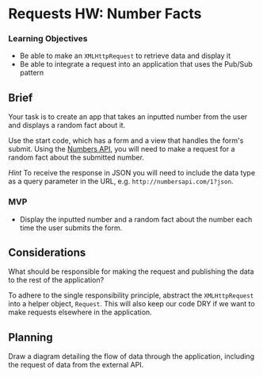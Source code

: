 # Requests HW: Number Facts

### Learning Objectives

- Be able to make an `XMLHttpRequest` to retrieve data and display it
- Be able to integrate a request into an application that uses the Pub/Sub pattern

## Brief

Your task is to create an app that takes an inputted number from the user and displays a random fact about it.

Use the start code, which has a form and a view that handles the form's submit. Using the [Numbers API](http://numbersapi.com/), you will need to make a request for a random fact about the submitted number.

*Hint* To receive the response in JSON you will need to include the data type as a query parameter in the URL, e.g. `http://numbersapi.com/1?json`.

### MVP

- Display the inputted number and a random fact about the number each time the user submits the form.

## Considerations

What should be responsible for making the request and publishing the data to the rest of the application?

To adhere to the single responsibility principle, abstract the `XMLHttpRequest` into a helper object, `Request`. This will also keep our code DRY if we want to make requests elsewhere in the application.

## Planning

Draw a diagram detailing the flow of data through the application, including the request of data from the external API.
